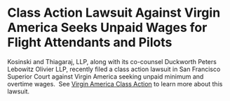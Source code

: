 # Class Action Lawsuit Against Virgin America Seeks Unpaid Wages for Flight Attendants and Pilots

Kosinski and Thiagaraj, LLP, along with its co-counsel Duckworth Peters Lebowitz Olivier LLP, recently filed a class action lawsuit in San Francisco Superior Court against Virgin America seeking unpaid minimum and overtime wages.  See [Virgin America Class Action](/virgin-america-class-action) to learn more about this lawsuit.
